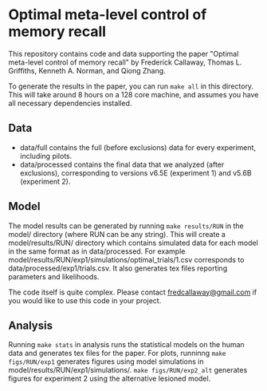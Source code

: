 # Optimal meta-level control of memory recall

This repository contains code and data supporting the paper "Optimal meta-level control of memory recall" by Frederick Callaway, Thomas L. Griffiths, Kenneth A. Norman, and Qiong Zhang.

To generate the results in the paper, you can run `make all` in this directory. This will take around 8 hours on a 128 core machine, and assumes you have all necessary dependencies installed.

## Data

- data/full contains the full (before exclusions) data for every experiment, including pilots.
- data/processed contains the final data that we analyzed (after exclusions), corresponding to versions v6.5E (experiment 1) and v5.6B (experiment 2).

## Model

The model results can be generated by running `make results/RUN` in the model/ directory (where RUN can be any string). This will create a model/results/RUN/ directory which contains simulated data for each model in the same format as in data/processed. For example model/results/RUN/exp1/simulations/optimal_trials/1.csv corresponds to data/processed/exp1/trials.csv. It also generates tex files reporting parameters and likelihoods.

The code itself is quite complex. Please contact fredcallaway@gmail.com if you would like to use this code in your project.

## Analysis

Running `make stats` in analysis runs the statistical models on the human data and generates tex files for the paper. For plots, runninng `make figs/RUN/exp1` generates figures using model simulations in model/results/RUN/exp1/simulations/. `make figs/RUN/exp2_alt` generates figures for experiment 2 using the alternative lesioned model.